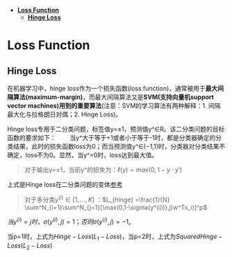<!-- TOC -->

- [**Loss Function**](#loss-function)
  - [**Hinge Loss**](#hinge-loss)

<!-- /TOC -->
# **Loss Function**
## **Hinge Loss**
在机器学习中，hinge loss作为一个损失函数(loss function)，通常被用于**最大间隔算法(maximum-margin)**，而最大间隔算法又是**SVM(支持向量机support vector machines)用到的重要算法**(注意：SVM的学习算法有两种解释：1. 间隔最大化与拉格朗日对偶；2. Hinge Loss)。

Hinge loss专用于二分类问题，标签值y=±1，预测值y^∈R。该二分类问题的目标函数的要求如下：
  当y^大于等于+1或者小于等于-1时，都是分类器确定的分类结果，此时的损失函数loss为0；而当预测值y^∈(−1,1)时，分类器对分类结果不确定，loss不为0。显然，当y^=0时，loss达到最大值。

> 对于输出y=±1，当前y^的损失为：$ℓ(y)=max(0,1−y⋅y')$

上式是Hinge loss在二分类问题的变体[参考](https://blog.csdn.net/hustqb/article/details/78347713)

> 对于多分类$y^{(i)}\in [1,...,K]$ ：$L_{hinge} =\frac{1}{N} \sum^N_{i=1}\sum^N_{j=1}[\max(0,1-\sigma(y^{(i)},j)w^Tx_i)]^p$

$当y^{(i)}=j时，\sigma(y^{(i)},j)=1；否则\sigma(y^{(i)},j)=-1$。

当p=1时，上式为$Hinge-Loss(L_1 - Loss)$，当p=2时，上式为$Squared Hinge-Loss(L_2 - Loss)$